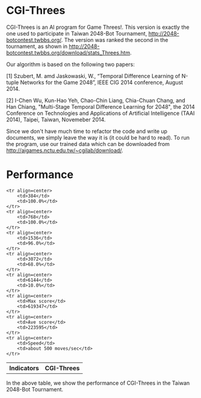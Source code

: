 CGI-Threes
========

CGI-Threes is an AI program for Game Threes!. This version is exactly the one used to participate in Taiwan 2048-Bot Tournament, http://2048-botcontest.twbbs.org/. The version was ranked the second in the tournament, as shown in http://2048-botcontest.twbbs.org/download/stats_Threes.htm.

Our algorithm is based on the following two papers: 

[1] Szubert, M. amd Jaskowaski, W., “Temporal Difference Learning of N-tuple Networks for the Game 2048”, IEEE  CIG 2014 conference, August 2014.

[2] I-Chen Wu, Kun-Hao Yeh, Chao-Chin Liang, Chia-Chuan Chang, and Han Chiang, "Multi-Stage Temporal Difference Learning for 2048", the 2014 Conference on Technologies and Applications of Artificial Intelligence (TAAI 2014), Taipei, Taiwan, Novemeber 2014.

Since we don't have much time to refactor the code and write up documents, we simply leave the way it is (it could be hard to read). To run the program, use our trained data which can be downloaded from http://aigames.nctu.edu.tw/~cgilab/download/. 


Performance
========

<table align=center>
	<tr align=center> 
		<th>Indicators</th> 
		<th>CGI-Threes</th>
	</tr>
	
	<tr align=center> 
		<td>384</td> 
		<td>100.0%</td> 
	</tr> 
	<tr align=center> 
		<td>768</td> 
		<td>100.0%</td> 
	</tr> 
	<tr align=center> 
		<td>1536</td> 
		<td>96.0%</td> 
	</tr> 
	<tr align=center> 
		<td>3072</td> 
		<td>68.0%</td>
	</tr> 
	<tr align=center> 
		<td>6144</td> 
		<td>10.0%</td> 
	</tr> 
	<tr align=center> 
		<td>Max score</td> 
		<td>619347</td>
	</tr> 
	<tr align=center> 
		<td>Ave score</td> 
		<td>223595</td>
	</tr> 
	<tr align=center> 
		<td>Speed</td> 
		<td>about 500 moves/sec</td>
	</tr> 
</table>

In the above table, we show the performance of CGI-Threes in the Taiwan 2048-Bot Tournament.
